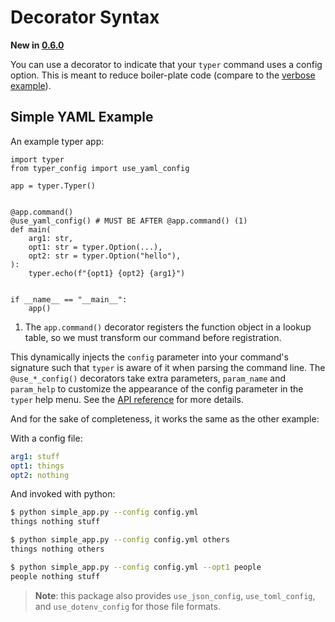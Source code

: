 # Decorator Syntax

**New in [0.6.0](https://github.com/maxb2/typer-config/releases/tag/0.6.0)**

You can use a decorator to indicate that your `typer` command uses a config option.
This is meant to reduce boiler-plate code (compare to the [verbose example](/examples/simple_yaml)).

## Simple YAML Example

An example typer app:
```{.python title="simple_app.py" test="true"}
import typer
from typer_config import use_yaml_config

app = typer.Typer()


@app.command()
@use_yaml_config() # MUST BE AFTER @app.command() (1)
def main(
    arg1: str,
    opt1: str = typer.Option(...),
    opt2: str = typer.Option("hello"),
):
    typer.echo(f"{opt1} {opt2} {arg1}")


if __name__ == "__main__":
    app()
```

1. The `app.command()` decorator registers the function object in a lookup table, so we must transform our command before registration.

This dynamically injects the `config` parameter into your command's signature such that `typer` is aware of it when parsing the command line.
The `@use_*_config()` decorators take extra parameters, `param_name` and `param_help` to customize the appearance of the config parameter in the `typer` help menu. See the [API reference](/api/#typer_config.decorators.use_config) for more details.

And for the sake of completeness, it works the same as the other example:

With a config file:

```yaml title="config.yml"
arg1: stuff
opt1: things
opt2: nothing
```

And invoked with python:

```{.bash title="Terminal"}
$ python simple_app.py --config config.yml
things nothing stuff

$ python simple_app.py --config config.yml others
things nothing others

$ python simple_app.py --config config.yml --opt1 people
people nothing stuff
```

> **Note**: this package also provides `use_json_config`, `use_toml_config`, and `use_dotenv_config` for those file formats.

<!---
```{.python test="true" write="false"}
from typer.testing import CliRunner

RUNNER = CliRunner()

conf = "config.yml"


result = RUNNER.invoke(app, ["--config", conf])

assert result.exit_code == 0, f"Loading failed for {conf}\n\n{result.stdout}"
assert (
    result.stdout.strip() == "things nothing stuff"
), f"Unexpected output for {conf}"


result = RUNNER.invoke(app, ["--config", conf, "others"])

assert result.exit_code == 0, f"Loading failed for {conf}\n\n{result.stdout}"
assert (
    result.stdout.strip() == "things nothing others"
), f"Unexpected output for {conf}"

result = RUNNER.invoke(app, ["--config", conf, "--opt1", "people"])

assert result.exit_code == 0, f"Loading failed for {conf}\n\n{result.stdout}"
assert (
    result.stdout.strip() == "people nothing stuff"
), f"Unexpected output for {conf}"

```
--->